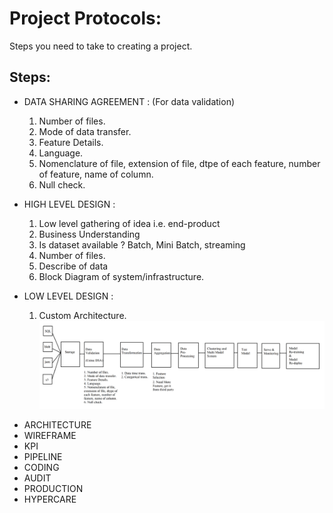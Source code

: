 # Project Protocols:
Steps you need to take to creating a project. 
  
## Steps:
* DATA SHARING AGREEMENT : (For data validation)
  1. Number of files.
  2. Mode of data transfer.
  3. Feature Details.
  4. Language.
  5. Nomenclature of file, extension of file, dtpe of each feature, number of feature, name of column.
  6. Null check.

* HIGH LEVEL DESIGN : 
  1. Low level gathering of idea i.e. end-product
  2. Business Understanding
  3. Is dataset available ? Batch, Mini Batch, streaming
  4. Number of files.
  5. Describe of data
  6. Block Diagram of system/infrastructure.
* LOW LEVEL DESIGN :
  1. Custom Architecture.
  ![plot](./Flowchart/project_Style.png?raw=true)
- ARCHITECTURE
- WIREFRAME
- KPI
- PIPELINE
- CODING
- AUDIT
- PRODUCTION
- HYPERCARE
